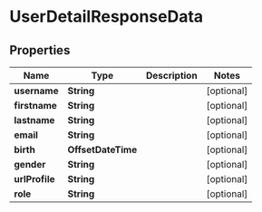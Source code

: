 

# UserDetailResponseData

## Properties

Name | Type | Description | Notes
------------ | ------------- | ------------- | -------------
**username** | **String** |  |  [optional]
**firstname** | **String** |  |  [optional]
**lastname** | **String** |  |  [optional]
**email** | **String** |  |  [optional]
**birth** | **OffsetDateTime** |  |  [optional]
**gender** | **String** |  |  [optional]
**urlProfile** | **String** |  |  [optional]
**role** | **String** |  |  [optional]



